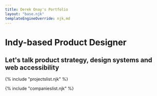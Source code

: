 ```yaml
---
title: Derek Onay's Portfolio
layout: "base.njk"
templateEngineOverride: njk,md
---
```

<div class="hero">

# Indy-based Product Designer
## Let's talk product strategy, design systems and web accessibility
</div>

{% include "projectslist.njk" %}

{% include "companieslist.njk" %}

